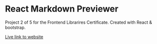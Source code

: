 # React Markdown Previewer
Project 2 of 5 for the Frontend Librarires Certificate.
Created with React & bootstrap.

[Live link to website](https://jhellberg.com/portfolio/markdown-previewer/dist/)
